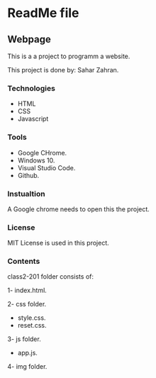 # ReadMe file

## Webpage


This is a a project to programm a website.

This project is done by: Sahar Zahran.

### Technologies

* HTML
* CSS
* Javascript

### Tools

* Google CHrome.
* Windows 10.
* Visual Studio Code.
* Github.

### Instualtion

A Google chrome needs to open this the project.

### License

MIT License is used in this project.

### Contents

class2-201 folder consists of:

1- index.html.

2- css folder.
* style.css.
* reset.css.

3- js folder.
* app.js.

4- img folder.




